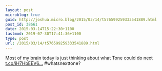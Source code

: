 ```yaml
---
layout: post
microblog: true
guid: http://joshua.micro.blog/2015/03/14/t576599259333541889.html
post_id: 38661
date: 2015-03-14T15:22:30+1100
lastmod: 2019-07-30T17:41:36+1100
type: post
url: /2015/03/14/t576599259333541889.html
---
```

Most of my brain today is just thinking about what Tone could do next [t.co/iH7HbEEV6...](https://t.co/iH7HbEEV6F) #whatsnexttone?
